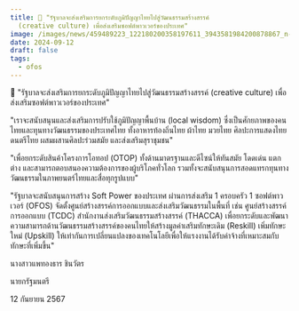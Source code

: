 ```yaml
---
title: 📌 "รัฐบาลจะส่งเสริมการยกระดับภูมิปัญญาไทยไปสู่วัฒนธรรมสร้างสรรค์
  (creative culture) เพื่อส่งเสริมซอฟต์พาวเวอร์ของประเทศ"
image: /images/news/459489223_122180200358197611_3943581984200878867_n-2.jpg
date: 2024-09-12
draft: false
tags:
  - ofos
---
```

📌 "รัฐบาลจะส่งเสริมการยกระดับภูมิปัญญาไทยไปสู่วัฒนธรรมสร้างสรรค์ (creative culture) เพื่อส่งเสริมซอฟต์พาวเวอร์ของประเทศ"



"เราจะสนับสนุนและส่งเสริมการปรับใช้ภูมิปัญญาพื้นบ้าน (local wisdom) ซึ่งเป็นศักยภาพของคนไทยและทุนทางวัฒนธรรมของประเทศไทย ทั้งอาหารท้องถิ่นไทย ผ้าไทย มวยไทย ศิลปะการแสดงไทย ดนตรีไทย ผสมผสานศิลปะร่วมสมัย และส่งเสริมสุราชุมชน"



"เพื่อยกระดับสินค้าโครงการโอทอป (OTOP) ทั้งด้านมาตรฐานและดีไซน์ให้ทันสมัย โดดเด่น แตกต่าง และสามารถตอบสนองความต้องการของผู้บริโภคทั่วโลก รวมทั้งจะสนับสนุนการสอดแทรกทุนทางวัฒนธรรมในภาพยนตร์ไทยและสื่อทุกรูปแบบ"



"รัฐบาลจะสนับสนุนการสร้าง Soft Power ของประเทศ ผ่านการส่งเสริม 1 ครอบครัว 1 ซอฟต์พาวเวอร์ (OFOS) จัดตั้งศูนย์สร้างสรรค์การออกแบบและส่งเสริมวัฒนธรรมในพื้นที่ เช่น ศูนย์สร้างสรรค์การออกแบบ (TCDC) สำนักงานส่งเสริมวัฒนธรรมสร้างสรรค์ (THACCA) เพื่อยกระดับและพัฒนาความสามารถด้านวัฒนธรรมสร้างสรรค์ของคนไทยให้สร้างมูลค่าเสริมทักษะเดิม (Reskill) เพิ่มทักษะใหม่ (Upskill) ให้เท่ากันการเปลี่ยนแปลงของเทคโนโลยีเพื่อให้แรงงานได้รับค่าจ้างที่เหมาะสมกับทักษะที่เพิ่มขึ้น"



นางสาวแพทองธาร ชินวัตร

นายกรัฐมนตรี

12 กันยายน 2567
